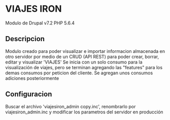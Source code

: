 # VIAJES IRON

Modulo de Drupal v7.2 PHP 5.6.4 

## Descripcion

Modulo creado para poder visualizar e importar informacion almacenada en otro servidor por medio de un CRUD (API REST) para poder crear, borrar, editar y visualizar 'VIAJES'
Se inicia con un solo consumo para la visualización de viajes, pero se terminan agregando las "features" para los demas consumos por peticion del cliente. Se agregan unos consumos adiciones posteriormente

## Configuracion

Buscar el archivo 'viajesiron_admin copy.inc', renombrarlo por viajesiron_admin.inc y modificar los parametros del servidor en producción
